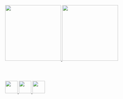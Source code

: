<div>
<a href="https://github.com/marccosabino">
<img loading="lazy" height="180em" src="https://github-readme-stats.vercel.app/api?username=marccosabino&show_icons=true&theme=dracula&include_all_commits=true&count_private=true"/>
<img loading="lazy" height="180em" src="https://github-readme-stats.vercel.app/api/top-langs/?username=marccosabino&layout=compact&langs_count=7&theme=dracula"/>
</div>
          
<br><br>

<img src="https://cdn.jsdelivr.net/gh/devicons/devicon@latest/icons/html5/html5-plain.svg" width="40" height="40"/>
<img src="https://cdn.jsdelivr.net/gh/devicons/devicon@latest/icons/css3/css3-plain.svg" width="40" height="40"/>
<img src="https://cdn.jsdelivr.net/gh/devicons/devicon@latest/icons/javascript/javascript-plain.svg" width="40" height="40"/>
          

          
          




          

  

          
          
